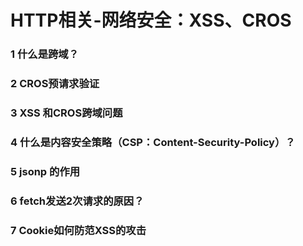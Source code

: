 # HTTP相关-网络安全：XSS、CROS

### 1 什么是跨域？
### 2 CROS预请求验证
### 3 XSS 和CROS跨域问题
### 4 什么是内容安全策略（**CSP：Content-Security-Policy**）？
### 5 jsonp 的作用
### 6 fetch发送2次请求的原因？
### 7 Cookie如何防范XSS的攻击